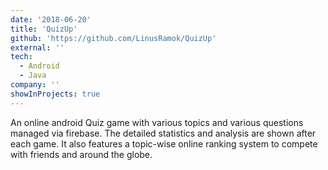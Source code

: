 ```yaml
---
date: '2018-06-20'
title: 'QuizUp'
github: 'https://github.com/LinusRamok/QuizUp'
external: ''
tech:
  - Android
  - Java
company: ''
showInProjects: true
---
```


An online android Quiz game with various topics and various questions managed via firebase. The detailed statistics and analysis are shown after each game. It also features a topic-wise online ranking system to compete with friends and around the globe.